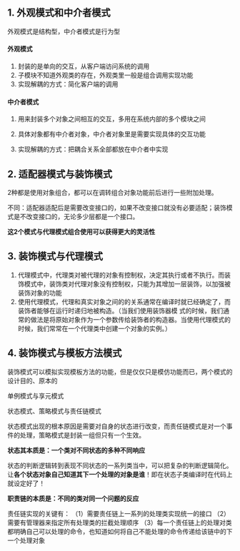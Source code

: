 ## 1. 外观模式和中介者模式

外观模式是结构型，中介者模式是行为型

#### 外观模式

1. 封装的是单向的交互，从客户端访问系统的调用
2. 子模块不知道外观类的存在，外观类里一般是组合调用实现功能
3. 实现解耦的方式：简化客户端的调用

#### 中介者模式

1. 用来封装多个对象之间相互的交互，多用在系统内部的多个模块之间

2. 具体对象都有中介者对象，中介者对象里是需要实现具体的交互功能

3. 实现解耦的方式：把耦合关系全部都放在中介者中实现



## 2. 适配器模式与装饰模式

2种都是使用对象组合，都可以在调转组合对象功能前后进行一些附加处理。

不同：适配器适配后是需要改变接口的，如果不改变接口就没有必要适配；装饰模式是不改变接口的，无论多少层都是一个接口。

**这2个模式与代理模式组合使用可以获得更大的灵活性**



## 3. 装饰模式与代理模式

1. 代理模式中，代理类对被代理的对象有控制权，决定其执行或者不执行。而装饰模式中，装饰类对代理对象没有控制权，只能为其增加一层装饰，以加强被装饰对象的功能
2. 使用代理模式，代理和真实对象之间的的关系通常在编译时就已经确定了，而装饰者能够在运行时递归地被构造。（当我们使用装饰器模 式的时候，我们通常的做法是将原始对象作为一个参数传给装饰者的构造器。当使用代理模式的时候，我们常常在一个代理类中创建一个对象的实例。）


## 4. 装饰模式与模板方法模式

装饰模式可以模拟实现模板方法的功能，但是仅仅只是模仿功能而已，两个模式的设计目的、原本的





单例模式与享元模式



状态模式、策略模式与责任链模式

 状态模式出现的根本原因是需要对自身的状态进行改变，而责任链模式是对一个事件的处理，策略模式是封装一组但只有一个生效。



**状态其本质是：一个类对不同状态的多种不同响应**

  状态的判断逻辑转到表现不同状态的一系列类当中，可以把复杂的判断逻辑简化。让**各个状态对象自己知道其下一个处理的对象是谁**！即在状态子类编译时在代码上就设定好了！



**职责链的本质是：不同的类对同一个问题的反应**

责任链实现的关键有：
（1）需要责任链上一系列的处理类实现统一的接口
（2）需要有管理器来指定所有处理类的拦截处理顺序
（3）每一个责任链上的处理对类都明确自己可以处理的命令，也知道如何将自己不能处理的命令传递给该链中的下一个处理对象

